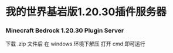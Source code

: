 
<h1>我的世界基岩版1.20.30插件服务器</h1><h3>Minecraft Bedrock 1.20.30 Plugin Server</h3>
下载 .zip 文件后
在 windows 环境下解压
打开 cmd 即可运行
